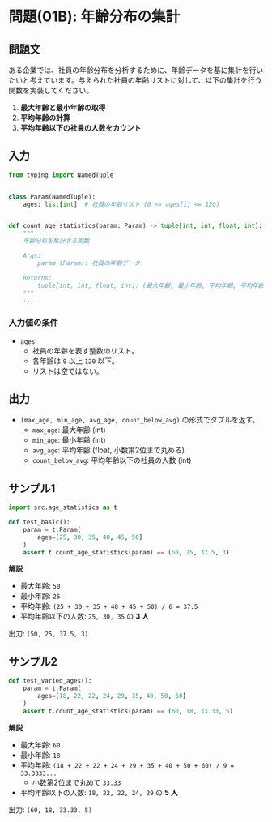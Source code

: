 # 問題(01B): 年齢分布の集計

## 問題文

ある企業では、社員の年齢分布を分析するために、年齢データを基に集計を行いたいと考えています。与えられた社員の年齢リストに対して、以下の集計を行う関数を実装してください。

1. **最大年齢と最小年齢の取得**
2. **平均年齢の計算**
3. **平均年齢以下の社員の人数をカウント**

## 入力

```python
from typing import NamedTuple


class Param(NamedTuple):
    ages: list[int]  # 社員の年齢リスト (0 <= ages[i] <= 120)


def count_age_statistics(param: Param) -> tuple[int, int, float, int]:
    """
    年齢分布を集計する関数

    Args:
        param (Param): 社員の年齢データ

    Returns:
        tuple[int, int, float, int]: (最大年齢, 最小年齢, 平均年齢, 平均年齢以下の社員の人数)
    """
    ...
```

### 入力値の条件

- `ages`:
  - 社員の年齢を表す整数のリスト。
  - 各年齢は `0` 以上 `120` 以下。
  - リストは空ではない。

## 出力

- `(max_age, min_age, avg_age, count_below_avg)` の形式でタプルを返す。
  - `max_age`: 最大年齢 (int)
  - `min_age`: 最小年齢 (int)
  - `avg_age`: 平均年齢 (float, 小数第2位まで丸める)
  - `count_below_avg`: 平均年齢以下の社員の人数 (int)

## サンプル1

```python
import src.age_statistics as t

def test_basic():
    param = t.Param(
        ages=[25, 30, 35, 40, 45, 50]
    )
    assert t.count_age_statistics(param) == (50, 25, 37.5, 3)
```

**解説**

- 最大年齢: `50`
- 最小年齢: `25`
- 平均年齢: `(25 + 30 + 35 + 40 + 45 + 50) / 6 = 37.5`
- 平均年齢以下の人数: `25, 30, 35` の **3 人**

出力: `(50, 25, 37.5, 3)`

## サンプル2

```python
def test_varied_ages():
    param = t.Param(
        ages=[18, 22, 22, 24, 29, 35, 40, 50, 60]
    )
    assert t.count_age_statistics(param) == (60, 18, 33.33, 5)
```

**解説**

- 最大年齢: `60`
- 最小年齢: `18`
- 平均年齢: `(18 + 22 + 22 + 24 + 29 + 35 + 40 + 50 + 60) / 9 = 33.3333...`
  - 小数第2位まで丸めて `33.33`
- 平均年齢以下の人数: `18, 22, 22, 24, 29` の **5 人**

出力: `(60, 18, 33.33, 5)`
